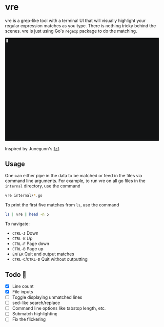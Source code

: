 # vre

vre is a grep-like tool with a terminal UI that will visually highlight your regular expression matches as you type. There is nothing tricky behind the scenes. vre is just using Go's `regexp` package to do the matching.

<img src="https://raw.githubusercontent.com/ilnaes/i/master/vre.gif" width=640>

Inspired by Junegunn's [fzf](https://github.com/junegunn/fzf).

## Usage

One can either pipe in the data to be matched or feed in the files via command line arguments. For example, to run vre on all go files in the `internal` directory, use the command

```sh
vre internal/*.go
```

To print the first five matches from `ls`, use the command

```sh
ls | vre | head -n 5
```

To navigate:

- `CTRL-J` Down
- `CTRL-K` Up
- `CTRL-F` Page down
- `CTRL-B` Page up
- `ENTER` Quit and output matches
- `CTRL-C`/`CTRL-D` Quit without outputting

## Todo 📝

- [x] Line count
- [x] File inputs
- [ ] Toggle displaying unmatched lines
- [ ] sed-like search/replace
- [ ] Command line options like tabstop length, etc.
- [ ] Submatch highlighting
- [ ] Fix the flickering
